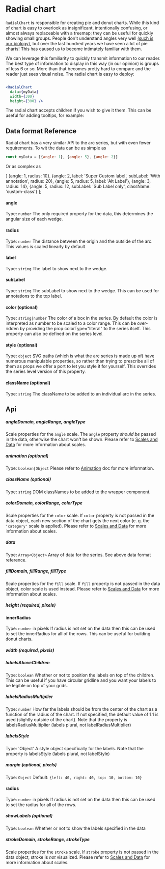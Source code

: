 # Radial chart

`RadialChart` is responsible for creating pie and donut charts. While this kind of chart is easy to overlook as insignificant, intentionally confusing, or almost always replaceable with a treemap; they can be useful for quickly showing small groups. People don't understand angles very well [(such is our biology)](https://www.interaction-design.org/literature/book/the-encyclopedia-of-human-computer-interaction-2nd-ed/data-visualization-for-human-perception), but over the last hundred years we have seen a lot of pie charts! This has caused us to become intimately familiar with them.

<!-- INJECT:"CustomRadiusRadialChartWithLink" -->

We can leverage this familiarity to quickly transmit information to our reader. The best type of information to display in this way (in our opinion) is groups of less 6 or so. More than that becomes pretty hard to compare and the reader just sees visual noise. The radial chart is easy to deploy:

```jsx

<RadialChart
  data={myData}
  width={300}
  height={300} />
```

The radial chart accepts children if you wish to give it them. This can be useful for adding tooltips, for example:

<!-- INJECT:"DonutChartExampleWithLink" -->


## Data format Reference


Radial chart has a very similar API to the arc series, but with even fewer requirements. To wit the data can be as simple as


```javascript
const myData = [{angle: 1}, {angle: 5}, {angle: 2}]
```

Or as complex as

[
  {angle: 1, radius: 10},
  {angle: 2, label: 'Super Custom label', subLabel: 'With annotation', radius: 20},
  {angle: 5, radius: 5, label: 'Alt Label'},
  {angle: 3, radius: 14},
  {angle: 5, radius: 12, subLabel: 'Sub Label only', className: 'custom-class'}
];

#### angle
Type: `number`
The only required property for the data, this determines the angular size of each wedge.

#### radius
Type: `number`
The distance between the origin and the outside of the arc. This values is scaled linearly by default

#### label
Type: `string`
The label to show next to the wedge.

#### subLabel
Type: `string`
The subLabel to show next to the wedge. This can be used for annotations to the top label.

#### color (optional)
Type: `string|number`
The color of a box in the series. By default the color is interpreted as number to be scaled to a color range. This can be over-ridden by providing the prop colorType="literal" to the series itself. This property can also be defined on the series level.

#### style (optional)
Type: `object`
SVG paths (which is what the arc series is made up of) have numerous manipulable properties, so rather than trying to prescribe all of them as props we offer a port to let you style it for yourself. This overrides the series level version of this property.

#### className (optional)
Type: `string`
The className to be added to an individual arc in the series.

## Api

##### angleDomain, angleRange, angleType

Scale properties for the `angle` scale. The `angle` property _should be_ passed in the data, otherwise the chart won't be shown.
Please refer to [Scales and Data](scales-and-data.md) for more information about scales.

##### animation (optional)
Type: `boolean|Object`
Please refer to [Animation](animation.md) doc for more information.

##### className (optional)

Type: `string`
DOM classNames to be added to the wrapper component.

##### colorDomain, colorRange, colorType

Scale properties for the `color` scale. If `color` property is not passed in the data object, each new section of the chart gets the next color (e. g. the `'category'` scale is applied).
Please refer to [Scales and Data](scales-and-data.md) for more information about scales.

##### data

Type: `Array<Object>`
Array of data for the series. See above data format reference.

##### fillDomain, fillRange, fillType

Scale properties for the `fill` scale. If `fill` property is not passed in the data object, color scale is used instead.
Please refer to [Scales and Data](scales-and-data.md) for more information about scales.

##### height (required, pixels)

#### innerRadius
Type: `number` in pixels
If radius is not set on the data then this can be used to set the innerRadius for all of the rows. This can be useful for building donut charts.

##### width (required, pixels)

##### labelsAboveChildren
Type: `boolean`
Whether or not to position the labels on top of the children. This can be useful if you have circular gridline and you want your labels to be legible on top of your grids.

##### labelsRadiusMultiplier
Type: `number`
How far the labels should be from the center of the chart as a function of the radius of the chart. If not specified, the default value of 1.1 is used (slightly outside of the chart). 
Note that the property is labelsRadiusMultiplier (labels plural, not labelRadiusMultiplier)

##### labelsStyle
Type: 'Object'
A style object specifically for the labels.
Note that the property is labelsStyle (labels plural, not labelStyle)

##### margin (optional, pixels)
Type: `Object`
Default: `{left: 40, right: 40, top: 10, bottom: 10}`

#### radius
Type: `number` in pixels
If radius is not set on the data then this can be used to set the radius for all of the rows.

##### showLabels (optional)
Type: `boolean`
Whether or not to show the labels specified in the data

##### strokeDomain, strokeRange, strokeType

Scale properties for the `stroke` scale. If `stroke` property is not passed in the data object, stroke is _not_ visualized.
Please refer to [Scales and Data](scales-and-data.md) for more information about scales.
